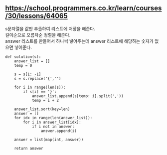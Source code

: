 ## https://school.programmers.co.kr/learn/courses/30/lessons/64065

s문자열을 값만 추출하여 리스트에 저장을 해준다.   
길이순으로 오름차순 정렬을 해준다.   
answer 리스트를 만들어서 하나씩 넣어주는데 answer 리스트에 해당하는 숫자가 없으면 넣어준다.


```
def solution(s):
    answer_list = []
    temp = 0
    
    s = s[1: -1]
    s = s.replace('{','')
    
    for i in range(len(s)):
        if s[i] == '}':
            answer_list.append(s[temp: i].split(','))
            temp = i + 2
    
    answer_list.sort(key=len)
    answer = []
    for idx in range(len(answer_list)):
        for i in answer_list[idx]:
            if i not in answer:
                answer.append(i)
    
    answer = list(map(int, answer))
    
    return answer